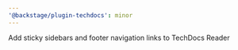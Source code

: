 ```yaml
---
'@backstage/plugin-techdocs': minor
---
```


Add sticky sidebars and footer navigation links to TechDocs Reader
